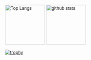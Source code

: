 <p align="left"> 
  <img alt="Top Langs" height="130px" src="https://github-readme-stats.vercel.app/api/top-langs/?username=YoshikawaMei&layout=compact&show_icons=true&theme=dracula" />
  <img alt="github stats" height="130px" src="https://github-readme-stats.vercel.app/api?username=YoshikawaMei&theme=dracula&show_icons=ture" />
</p>

[![trophy](https://github-profile-trophy.vercel.app/?username=YoshikawaMei&theme=discord&column=8
)](https://github.com/ryo-ma/github-profile-trophy)
